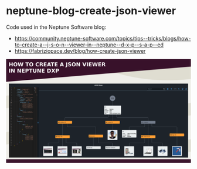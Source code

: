 # neptune-blog-create-json-viewer
Code used in the Neptune Software blog:
- https://community.neptune-software.com/topics/tips--tricks/blogs/how-to-create-a--j-s-o-n--viewer-in--neptune--d-x-p--s-a-p--ed
- https://fabriziopace.dev/blog/how-create-json-viewer
<img src="banner.png" alt="Banner Blog"/>
